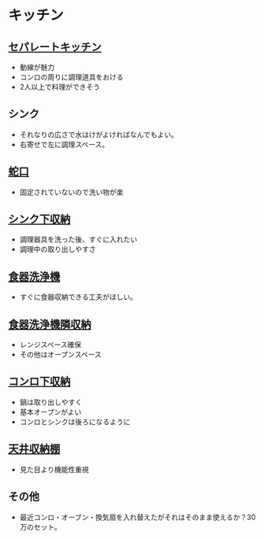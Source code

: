 # キッチン


## [セパレートキッチン](https://pin.it/v8UNlRa)
  * 動線が魅力
  * コンロの周りに調理道具をおける
  * 2人以上で料理ができそう

## シンク
  * それなりの広さで水はけがよければなんでもよい。
  * 右寄せで左に調理スペース。

## [蛇口](https://pin.it/1eeNvLt)
  * 固定されていないので洗い物が楽 

## [シンク下収納](https://pin.it/1oUR9BV)
  * 調理器具を洗った後、すぐに入れたい
  * 調理中の取り出しやすさ 
  

## [食器洗浄機](https://kries.jp/uchiblog/dishwasher-care)
  * すぐに食器収納できる工夫がほしい。

## [食器洗浄機隣収納](https://pin.it/3ThPE0n)
  * レンジスペース確保
  * その他はオープンスペース

## [コンロ下収納](https://pin.it/6mTZmHt)
  * 鍋は取り出しやすく
  * 基本オープンがよい
  * コンロとシンクは後ろになるように

## [天井収納棚](https://pin.it/3bLFxiJ)
  * 見た目より機能性重視

## その他
  * 最近コンロ・オーブン・換気扇を入れ替えたがそれはそのまま使えるか？30万のセット。

